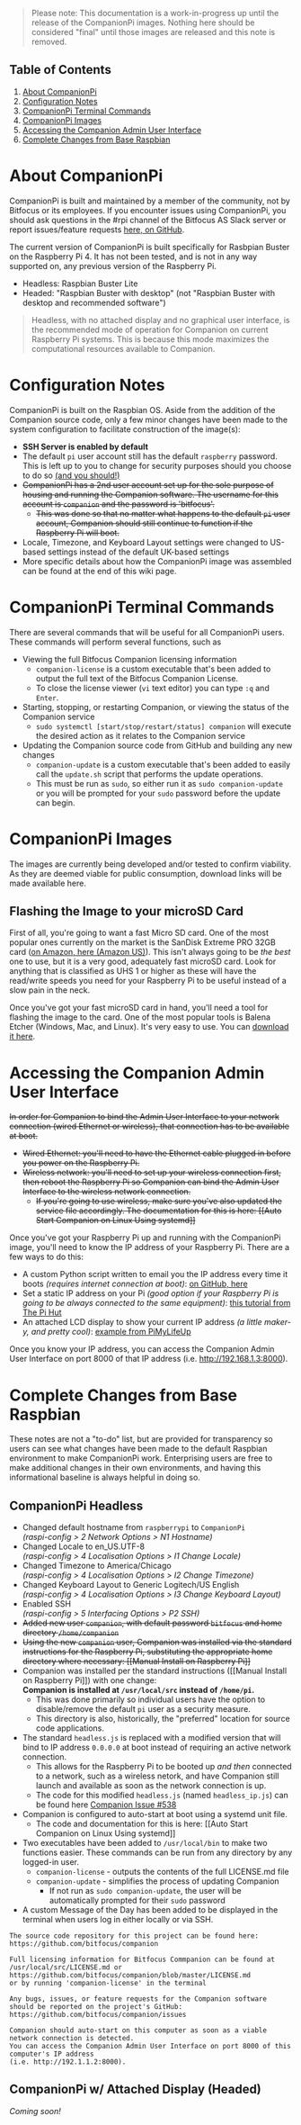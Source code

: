 > Please note: This documentation is a work-in-progress up until the release of the CompanionPi images.
> Nothing here should be considered "final" until those images are released and this note is removed.

## Table of Contents
1. [About CompanionPi](#about-companionpi)
1. [Configuration Notes](#configuration-notes)
1. [CompanionPi Terminal Commands](#companionpi-terminal-commands)
1. [CompanionPi Images](#companionpi-images)
1. [Accessing the Companion Admin User Interface](#accessing-the-companion-admin-user-interface)
1. [Complete Changes from Base Raspbian](#complete-changes-from-base-raspbian)

# About CompanionPi
CompanionPi is built and maintained by a member of the community, not by Bitfocus or its employees. If you encounter issues using CompanionPi, you should ask questions in the #rpi channel of the Bitfocus AS Slack server or report issues/feature requests [here, on GitHub](https://github.com/bitfocus/companion/issues).

The current version of CompanionPi is built specifically for Rasbpian Buster on the Raspberry Pi 4. It has not been tested, and is not in any way supported on, any previous version of the Raspberry Pi.
* Headless: Raspbian Buster Lite
* Headed: "Raspbian Buster with desktop" (not "Raspbian Buster with desktop and recommended software")
> Headless, with no attached display and no graphical user interface, is the recommended mode of operation for Companion on current Raspberry Pi systems.
> This is because this mode maximizes the computational resources available to Companion.

# Configuration Notes
CompanionPi is built on the Raspbian OS. Aside from the addition of the Companion source code, only a few minor changes have been made to the system configuration to facilitate construction of the image(s):
* **SSH Server is enabled by default**
* The default `pi` user account still has the default `raspberry` password. This is left up to you to change for security purposes should you choose to do so [(and you should!)](https://www.raspberrypi.org/documentation/configuration/security.md)
* ~~CompanionPi has a 2nd user account set up for the sole purpose of housing and running the Companion software. The username for this account is `companion` and the password is 'bitfocus'.~~
  * ~~This was done so that no matter what happens to the default `pi` user account, Companion should still continue to function if the Raspberry Pi will boot.~~
* Locale, Timezone, and Keyboard Layout settings were changed to US-based settings instead of the default UK-based settings
* More specific details about how the CompanionPi image was assembled can be found at the end of this wiki page.

# CompanionPi Terminal Commands
There are several commands that will be useful for all CompanionPi users. These commands will perform several functions, such as
* Viewing the full Bitfocus Companion licensing information
  * `companion-license` is a custom executable that's been added to output the full text of the Bitfocus Companion License.
  * To close the license viewer (`vi` text editor) you can type `:q` and `Enter`.
* Starting, stopping, or restarting Companion, or viewing the status of the Companion service
  * `sudo systemctl [start/stop/restart/status] companion` will execute the desired action as it relates to the Companion service
* Updating the Companion source code from GitHub and building any new changes
  * `companion-update` is a custom executable that's been added to easily call the `update.sh` script that performs the update operations.
  * This must be run as `sudo`, so either run it as `sudo companion-update` or you will be prompted for your `sudo` password before the update can begin.

# CompanionPi Images
The images are currently being developed and/or tested to confirm viability. As they are deemed viable for public consumption, download links will be made available here.

## Flashing the Image to your microSD Card
First of all, you're going to want a fast Micro SD card. One of the most popular ones currently on the market is the SanDisk Extreme PRO 32GB card ([on Amazon, here (Amazon US)](https://www.amazon.com/gp/product/B06XYHN68L)). This isn't always going to be _the best_ one to use, but it is a very good, adequately fast microSD card. Look for anything that is classified as UHS 1 or higher as these will have the read/write speeds you need for your Raspberry Pi to be useful instead of a slow pain in the neck.

Once you've got your fast microSD card in hand, you'll need a tool for flashing the image to the card. One of the most popular tools is Balena Etcher (Windows, Mac, and Linux). It's very easy to use. You can [download it here](https://www.balena.io/etcher/).

# Accessing the Companion Admin User Interface
~~In order for Companion to bind the Admin User Interface to your network connection (wired Ethernet or wireless), that connection has to be available at boot.~~
* ~~Wired Ethernet: you'll need to have the Ethernet cable plugged in before you power on the Raspberry Pi.~~
* ~~Wireless network: you'll need to set up your wireless connection first, then reboot the Raspberry Pi so Companion can bind the Admin User Interface to the wireless network connection.~~
  * ~~If you're going to use wireless, make sure you've also updated the service file accordingly. The documentation for this is here: [[Auto Start Companion on Linux Using systemd]]~~

Once you've got your Raspberry Pi up and running with the CompanionPi image, you'll need to know the IP address of your Raspberry Pi. There are a few ways to do this:
* A custom Python script written to email you the IP address every time it boots _(requires internet connection at boot)_: [on GitHub, here](https://github.com/oliverscheer/send-email-with-device-ip-address)
* Set a static IP address on your Pi _(good option if your Raspberry Pi is going to be always connected to the same equipment)_: [this tutorial from The Pi Hut](https://thepihut.com/blogs/raspberry-pi-tutorials/how-to-give-your-raspberry-pi-a-static-ip-address-update)
* An attached LCD display to show your current IP address _(a little maker-y, and pretty cool)_: [example from PiMyLifeUp](https://pimylifeup.com/raspberry-pi-lcd-16x2/)

Once you know your IP address, you can access the Companion Admin User Interface on port 8000 of that IP address (i.e. http://192.168.1.3:8000).


# Complete Changes from Base Raspbian
These notes are not a "to-do" list, but are provided for transparency so users can see what changes have been made to the default Raspbian environment to make CompanionPi work. Enterprising users are free to make additional changes in their own environments, and having this informational baseline is always helpful in doing so.

## CompanionPi Headless
* Changed default hostname from `raspberrypi` to `CompanionPi`  
_(raspi-config > 2 Network Options > N1 Hostname)_
* Changed Locale to en_US.UTF-8  
_(raspi-config > 4 Localisation Options > I1 Change Locale)_
* Changed Timezone to America/Chicago  
_(raspi-config > 4 Localisation Options > I2 Change Timezone)_
* Changed Keyboard Layout to Generic Logitech/US English  
_(raspi-config > 4 Localisation Options > I3 Change Keyboard Layout)_
* Enabled SSH  
_(raspi-config > 5 Interfacing Options > P2 SSH)_
* ~~Added new user `companion`, with default password `bitfocus` and home directory `/home/companion`~~
* ~~Using the new `companion` user, Companion was installed via the standard instructions for the Raspberry Pi, substituting the appropriate home directory where necessary: [[Manual Install on Raspberry Pi]]~~
* Companion was installed per the standard instructions ([[Manual Install on Raspberry Pi]]) with one change:  
**Companion is installed at `/usr/local/src` instead of `/home/pi`.**
  * This was done primarily so individual users have the option to disable/remove the default `pi` user as a security measure.  
  * This directory is also, historically, the "preferred" location for source code applications.
* The standard `headless.js` is replaced with a modified version that will bind to IP address `0.0.0.0` at boot instead of requiring an active network connection.
  * This allows for the Raspberry Pi to be booted up _and then_ connected to a network, such as a wireless netork, and have Companion still launch and available as soon as the network connection is up.
  * The code for this modified `headless.js` (named `headless_ip.js`) can be found here [Companion Issue #538](https://github.com/bitfocus/companion/issues/538#issuecomment-472007173)
* Companion is configured to auto-start at boot using a systemd unit file.
  * The code and documentation for this is here: [[Auto Start Companion on Linux Using systemd]]
* Two executables have been added to `/usr/local/bin` to make two functions easier. These commands can be run from any directory by any logged-in user.
  * `companion-license` - outputs the contents of the full LICENSE.md file
  * `companion-update` - simplifies the process of updating Companion
    * If not run as `sudo companion-update`, the user will be automatically prompted for their `sudo` password
* A custom Message of the Day has been added to be displayed in the terminal when users log in either locally or via SSH.  
```This Raspberry Pi is running the Bitfocus Companion software, version 1.4.0.  
The source code repository for this project can be found here:  
https://github.com/bitfocus/companion

Full licensing information for Bitfocus Commpanion can be found at
/usr/local/src/LICENSE.md or https://github.com/bitfocus/companion/blob/master/LICENSE.md  
or by running 'companion-license' in the terminal

Any bugs, issues, or feature requests for the Companion software should be reported on the project's GitHub:  
https://github.com/bitfocus/companion/issues

Companion should auto-start on this computer as soon as a viable network connection is detected.  
You can access the Companion Admin User Interface on port 8000 of this computer's IP address  
(i.e. http://192.1.1.2:8000).
```

## CompanionPi w/ Attached Display (Headed)
_Coming soon!_